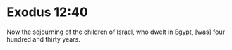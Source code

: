 # Exodus 12:40

Now the sojourning of the children of Israel, who dwelt in Egypt, [was] four hundred and thirty years.
